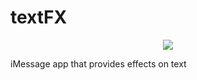 # textFX
<p align="center">
  <img src="./Screen Shot 2021-01-13 at 2.31.24 PM-7.png"/>
</p>
iMessage app that provides effects on text
